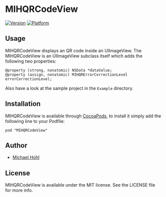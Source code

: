 # MIHQRCodeView

[![Version](http://cocoapod-badges.herokuapp.com/v/MIHQRCodeView/badge.png)](http://cocoadocs.org/docsets/MIHQRCodeView)
[![Platform](http://cocoapod-badges.herokuapp.com/p/MIHQRCodeView/badge.png)](http://cocoadocs.org/docsets/MIHQRCodeView)

## Usage

MIHQRCodeView displays an QR code inside an UIImageView. The MIHQRCodeView is an UIImageView subclass itself which adds the following two properties:

    @property (strong, nonatomic) NSData *dataValue;
    @property (assign, nonatomic) MIHQRErrorCorrectionLevel errorCorrectionLevel;

Also have a look at the sample project in the `Example` directory.

## Installation

MIHQRCodeView is available through [CocoaPods](http://cocoapods.org), to install
it simply add the following line to your Podfile:

    pod "MIHQRCodeView"

## Author

 - [Michael Hohl](http://www.michaelhohl.net/)

## License

MIHQRCodeView is available under the MIT license. See the LICENSE file for more info.

